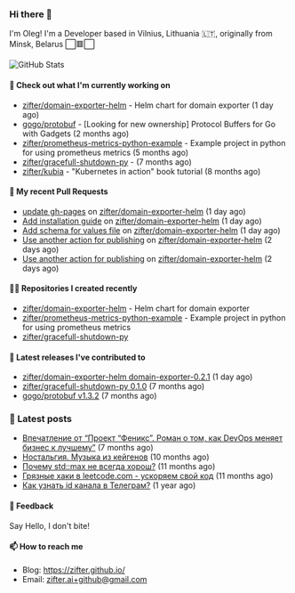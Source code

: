 ### Hi there 👋

I'm Oleg! I'm a Developer based in Vilnius, Lithuania 🇱🇹, originally from Minsk, Belarus ⬜🟥⬜

![GitHub Stats](https://github-readme-stats.vercel.app/api?username=zifter&count_private=true&theme=tokyonight&show_icons=true)

#### 👷 Check out what I'm currently working on

- [zifter/domain-exporter-helm](https://github.com/zifter/domain-exporter-helm) - Helm chart for domain exporter (1 day ago)
- [gogo/protobuf](https://github.com/gogo/protobuf) - [Looking for new ownership] Protocol Buffers for Go with Gadgets (2 months ago)
- [zifter/prometheus-metrics-python-example](https://github.com/zifter/prometheus-metrics-python-example) - Example project in python for using prometheus metrics (5 months ago)
- [zifter/gracefull-shutdown-py](https://github.com/zifter/gracefull-shutdown-py) -  (7 months ago)
- [zifter/kubia](https://github.com/zifter/kubia) - &#34;Kubernetes in action&#34; book tutorial (8 months ago)

#### 🔨 My recent Pull Requests

- [update gh-pages](https://github.com/zifter/domain-exporter-helm/pull/11) on [zifter/domain-exporter-helm](https://github.com/zifter/domain-exporter-helm) (1 day ago)
- [Add installation guide](https://github.com/zifter/domain-exporter-helm/pull/10) on [zifter/domain-exporter-helm](https://github.com/zifter/domain-exporter-helm) (1 day ago)
- [Add schema for values file](https://github.com/zifter/domain-exporter-helm/pull/9) on [zifter/domain-exporter-helm](https://github.com/zifter/domain-exporter-helm) (1 day ago)
- [Use another action for publishing](https://github.com/zifter/domain-exporter-helm/pull/8) on [zifter/domain-exporter-helm](https://github.com/zifter/domain-exporter-helm) (2 days ago)
- [Use another action for publishing](https://github.com/zifter/domain-exporter-helm/pull/7) on [zifter/domain-exporter-helm](https://github.com/zifter/domain-exporter-helm) (2 days ago)

#### 👨‍💻 Repositories I created recently
- [zifter/domain-exporter-helm](https://github.com/zifter/domain-exporter-helm) - Helm chart for domain exporter
- [zifter/prometheus-metrics-python-example](https://github.com/zifter/prometheus-metrics-python-example) - Example project in python for using prometheus metrics
- [zifter/gracefull-shutdown-py](https://github.com/zifter/gracefull-shutdown-py)

#### 🚀 Latest releases I've contributed to
- [zifter/domain-exporter-helm domain-exporter-0.2.1](https://github.com/zifter/domain-exporter-helm/releases/tag/domain-exporter-0.2.1) (1 day ago)
- [zifter/gracefull-shutdown-py 0.1.0](https://github.com/zifter/gracefull-shutdown-py/releases/tag/0.1.0) (7 months ago)
- [gogo/protobuf v1.3.2](https://github.com/gogo/protobuf/releases/tag/v1.3.2) (7 months ago)

### 📄 Latest posts
- [Впечатление от “Проект “Феникс”. Роман о том, как DevOps меняет бизнес к лучшему”](https://zifter.github.io/offtopic/2021/01/09/fenix-book-review.html) (7 months ago)
- [Ностальгия. Музыка из кейгенов](https://zifter.github.io/offtopic/2020/10/28/patch-music-nostalgia.html) (10 months ago)
- [Почему std::max не всегда хорош?](https://zifter.github.io/programming/2020/09/16/max-disassemble.html) (11 months ago)
- [Грязные хаки в leetcode.com - ускоряем свой код](https://zifter.github.io/programming/2020/09/06/leetcode-hack.html) (11 months ago)
- [Как узнать id канала в Телеграм?](https://zifter.github.io/chatbot/programming/2020/03/15/telegram_bot_api.html) (1 year ago)

#### 💬 Feedback

Say Hello, I don't bite!

#### 📫 How to reach me

- Blog: https://zifter.github.io/
- Email: zifter.ai+github@gmail.com

